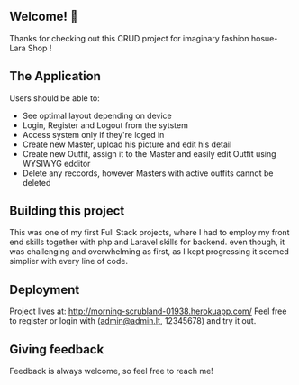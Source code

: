 ## Welcome! 👋

Thanks for checking out this CRUD project for imaginary fashion hosue- Lara Shop !

## The Application

Users should be able to:
-   See optimal layout depending on device
-   Login, Register and Logout from the sytstem
-   Access system only if they're loged in
-   Create new Master, upload his picture and edit his detail
-   Create new Outfit, assign it to the Master and easily edit Outfit using WYSIWYG edditor
-   Delete any reccords, however Masters with active outfits cannot be deleted

## Building this project
This was one of my first Full Stack projects, where I had to employ my front end skills together with php and Laravel skills for backend.
even though, it was challenging and overwhelming as first, as I kept progressing it seemed simplier with every line of code. 

## Deployment
Project lives at: http://morning-scrubland-01938.herokuapp.com/
Feel free to register or login with (admin@admin.lt, 12345678) and try it out.


## Giving feedback

Feedback is always welcome, so feel free to reach me!
